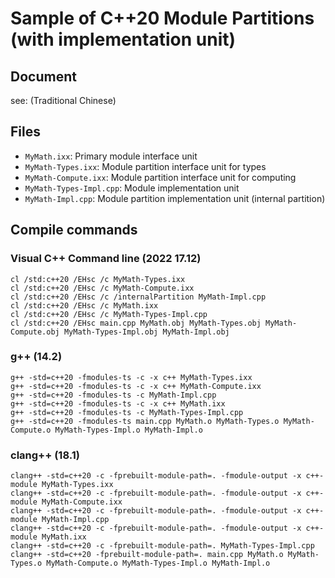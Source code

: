 # Sample of C++20 Module Partitions (with implementation unit)

## Document

see: (Traditional Chinese)

## Files

- `MyMath.ixx`: Primary module interface unit
- `MyMath-Types.ixx`: Module partition interface unit for types
- `MyMath-Compute.ixx`: Module partition interface unit for computing
- `MyMath-Types-Impl.cpp`: Module implementation unit
- `MyMath-Impl.cpp`: Module partition implementation unit (internal partition)

## Compile commands

### Visual C++ Command line (2022 17.12)

```shell
cl /std:c++20 /EHsc /c MyMath-Types.ixx
cl /std:c++20 /EHsc /c MyMath-Compute.ixx
cl /std:c++20 /EHsc /c /internalPartition MyMath-Impl.cpp
cl /std:c++20 /EHsc /c MyMath.ixx
cl /std:c++20 /EHsc /c MyMath-Types-Impl.cpp
cl /std:c++20 /EHsc main.cpp MyMath.obj MyMath-Types.obj MyMath-Compute.obj MyMath-Types-Impl.obj MyMath-Impl.obj
```

### g++ (14.2)

```shell
g++ -std=c++20 -fmodules-ts -c -x c++ MyMath-Types.ixx
g++ -std=c++20 -fmodules-ts -c -x c++ MyMath-Compute.ixx
g++ -std=c++20 -fmodules-ts -c MyMath-Impl.cpp
g++ -std=c++20 -fmodules-ts -c -x c++ MyMath.ixx
g++ -std=c++20 -fmodules-ts -c MyMath-Types-Impl.cpp
g++ -std=c++20 -fmodules-ts main.cpp MyMath.o MyMath-Types.o MyMath-Compute.o MyMath-Types-Impl.o MyMath-Impl.o
```

### clang++ (18.1)

```shell
clang++ -std=c++20 -c -fprebuilt-module-path=. -fmodule-output -x c++-module MyMath-Types.ixx
clang++ -std=c++20 -c -fprebuilt-module-path=. -fmodule-output -x c++-module MyMath-Compute.ixx
clang++ -std=c++20 -c -fprebuilt-module-path=. -fmodule-output -x c++-module MyMath-Impl.cpp
clang++ -std=c++20 -c -fprebuilt-module-path=. -fmodule-output -x c++-module MyMath.ixx
clang++ -std=c++20 -c -fprebuilt-module-path=. MyMath-Types-Impl.cpp
clang++ -std=c++20 -fprebuilt-module-path=. main.cpp MyMath.o MyMath-Types.o MyMath-Compute.o MyMath-Types-Impl.o MyMath-Impl.o
```
